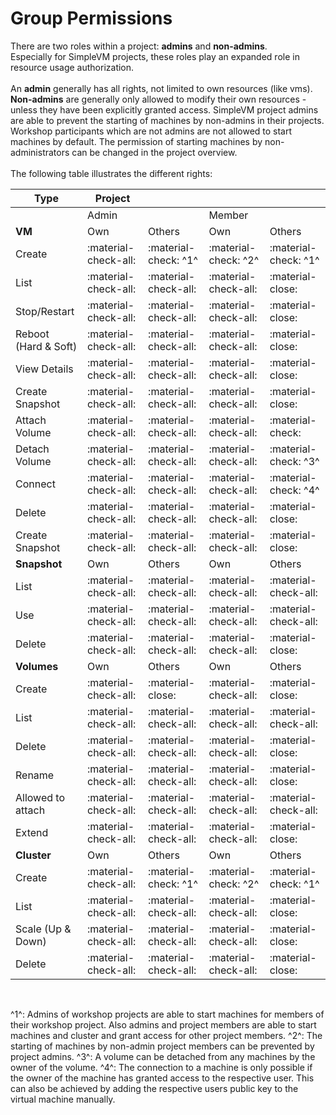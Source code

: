 # Group Permissions

There are two roles within a project: **admins** and **non-admins**.<br> 
Especially for SimpleVM projects, these roles play an expanded role in resource usage authorization.<br> <br> 
An **admin** generally has all rights, not limited to own resources (like vms).<br> 
**Non-admins** are generally only allowed to modify their own resources - unless they have been explicitly granted access.
SimpleVM project admins are able to prevent the starting of machines by non-admins in their projects. 
Workshop participants which are not admins are not allowed to start machines by default. The permission of starting machines by non-administrators can be changed in the project overview.
<br> <br> The following table illustrates the different rights:

| Type                  | Project               |                       |                       |                       |
| --------------------- | --------------------- | --------------------- | --------------------- | --------------------- |
|                       | Admin                 |                       | Member                |                       |
| **VM**                | Own                   | Others                | Own                   | Others                |
| Create                | :material-check-all:  | :material-check: ^1^  | :material-check: ^2^  | :material-check: ^1^  |
| List                  | :material-check-all:  | :material-check-all:  | :material-check-all:  | :material-close:      |
| Stop/Restart          | :material-check-all:  | :material-check-all:  | :material-check-all:  | :material-close:      |
| Reboot (Hard & Soft)  | :material-check-all:  | :material-check-all:  | :material-check-all:  | :material-close:      |
| View Details          | :material-check-all:  | :material-check-all:  | :material-check-all:  | :material-close:      |
| Create Snapshot       | :material-check-all:  | :material-check-all:  | :material-check-all:  | :material-close:      |
| Attach Volume         | :material-check-all:  | :material-check-all:  | :material-check-all:  | :material-check:      |
| Detach Volume         | :material-check-all:  | :material-check-all:  | :material-check-all:  | :material-check: ^3^  |
| Connect               | :material-check-all:  | :material-check-all:  | :material-check-all:  | :material-check: ^4^  |
| Delete                | :material-check-all:  | :material-check-all:  | :material-check-all:  | :material-close:      |
| Create Snapshot       | :material-check-all:  | :material-check-all:  | :material-check-all:  | :material-close:      |
| **Snapshot**          | Own                   | Others                | Own                   | Others                |
| List                  | :material-check-all:  | :material-check-all:  | :material-check-all:  | :material-check-all:  |
| Use                   | :material-check-all:  | :material-check-all:  | :material-check-all:  | :material-check-all:  |
| Delete                | :material-check-all:  | :material-check-all:  | :material-check-all:  | :material-close:      |
| **Volumes**           | Own                   | Others                | Own                   | Others                |
| Create                | :material-check-all:  | :material-close:      | :material-check-all:  | :material-close:      |
| List                  | :material-check-all:  | :material-check-all:  | :material-check-all:  | :material-check-all:  |
| Delete                | :material-check-all:  | :material-check-all:  | :material-check-all:  | :material-close:      |
| Rename                | :material-check-all:  | :material-check-all:  | :material-check-all:  | :material-close:      |
| Allowed to attach     | :material-check-all:  | :material-check-all:  | :material-check-all:  | :material-check-all:  |
| Extend                | :material-check-all:  | :material-check-all:  | :material-check-all:  | :material-close:      |
| **Cluster**           | Own                   | Others                | Own                   | Others                |
| Create                | :material-check-all:  | :material-check: ^1^  | :material-check: ^2^  | :material-check: ^1^  |
| List                  | :material-check-all:  | :material-check-all:  | :material-check-all:  | :material-close:      |
| Scale (Up & Down)     | :material-check-all:  | :material-check-all:  | :material-check-all:  | :material-close:      |
| Delete                | :material-check-all:  | :material-check-all:  | :material-check-all:  | :material-close:      |

<br>

^1^: Admins of workshop projects are able to start machines for members of their workshop project. Also admins and project members are able to start machines and cluster and grant access for other project members.
^2^: The starting of machines by non-admin project members can be prevented by project admins.
^3^: A volume can be detached from any machines by the owner of the volume.
^4^: The connection to a machine is only possible if the owner of the machine has granted access to the respective user. This can also be achieved by adding the respective users public key to the virtual machine manually.
